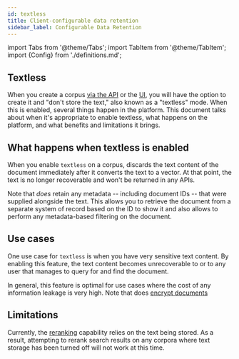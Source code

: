 ```yaml
---
id: textless
title: Client-configurable data retention
sidebar_label: Configurable Data Retention
---
```


import Tabs from '@theme/Tabs';
import TabItem from '@theme/TabItem';
import {Config} from './definitions.md';

## Textless
When you create a corpus [via the API](/docs/admin-apis/create-corpus) or the
[UI](/docs/console-ui/creating-a-corpus), you will have the option to create it
and "don't store the text," also known as a "textless" mode.  When this is
enabled, several things happen in the platform.  This document talks about when
it's appropriate to enable textless, what happens on the platform, and what
benefits and limitations it brings.

## What happens when textless is enabled
When you enable `textless` on a corpus, <Config v="names.product"/> discards
the text content of the document immediately after it converts the text to a
vector.  At that point, the text is no longer recoverable and won't be
returned in any <Config v="names.product"/> APIs.

Note that <Config v="names.product"/> *does* retain any metadata -- including
document IDs -- that were supplied alongside the text.  This allows you to
retrieve the document from a separate system of record based on the ID to show
it and also allows <Config v="names.product"/> to perform any metadata-based
filtering on the document.

## Use cases
One use case for `textless` is when you have very sensitive text content.  By
enabling this feature, the text content becomes unrecoverable
to <Config v="names.company"/> or to any user that manages to query for and
find the document.

In general, this feature is optimal for use cases where the cost of any
information leakage is very high.  Note that <Config v="names.product"/> does
[encrypt documents](/docs/data_encryption)

## Limitations
Currently, the [reranking](/docs/search-apis/reranking) capability relies on
the text being stored.  As a result, attempting to rerank search results on any
corpora where text storage has been turned off will not work at this time.